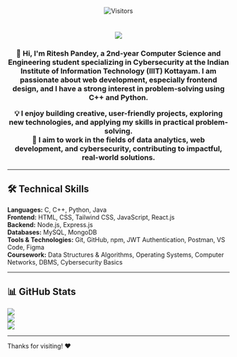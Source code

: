 <p align="center">
  <img src="https://visitor-badge.laobi.icu/badge?page_id=Ritesh-Pandey37.Ritesh-Pandey37" alt="Visitors" />
</p>

<h1 align="center">
  <img src="https://readme-typing-svg.herokuapp.com?font=Fira+Code&pause=500&color=00FF7F&center=true&vCenter=true&width=600&lines=Hello+Visitors,+I'm+Ritesh+Pandey;Frontend+Developer+and+Cybersecurity+Enthusiast" />
</h1>

<h3 align="center">
👋 Hi, I'm Ritesh Pandey, a 2nd-year Computer Science and Engineering student specializing in Cybersecurity at the Indian Institute of Information Technology (IIIT) Kottayam.  
I am passionate about web development, especially frontend design, and I have a strong interest in problem-solving using C++ and Python.  

💡 I enjoy building creative, user-friendly projects, exploring new technologies, and applying my skills in practical problem-solving.  
🚀 I aim to work in the fields of data analytics, web development, and cybersecurity, contributing to impactful, real-world solutions.  
</h3>

---

## 🛠️ Technical Skills

**Languages:** C, C++, Python, Java  
**Frontend:** HTML, CSS, Tailwind CSS, JavaScript, React.js  
**Backend:** Node.js, Express.js  
**Databases:** MySQL, MongoDB  
**Tools & Technologies:** Git, GitHub, npm, JWT Authentication, Postman, VS Code, Figma  
**Coursework:** Data Structures & Algorithms, Operating Systems, Computer Networks, DBMS, Cybersecurity Basics  

---

## 📊 GitHub Stats
![](https://github-readme-stats.vercel.app/api?username=Ritesh-Pandey37&theme=dark&hide_border=false&include_all_commits=true&count_private=true)  
![](https://nirzak-streak-stats.vercel.app/?user=Ritesh-Pandey37&theme=dark&hide_border=false)  
![](https://github-readme-stats.vercel.app/api/top-langs/?username=Ritesh-Pandey37&theme=dark&hide_border=false&layout=compact)

---

Thanks for visiting! ❤️
